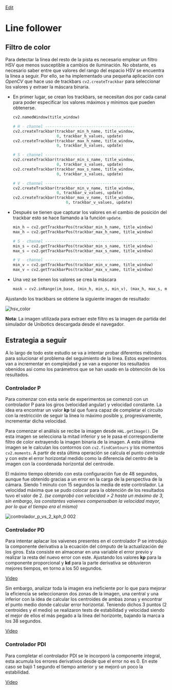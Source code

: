 [Edit](https://github.com/JoseZamora97/robotic-vision/edit/main/docs/index.md)

# Line follower

## Filtro de color
Para detectar la línea del resto de la pista es necesario emplear un filtro HSV que menos susceptible a 
cambios de iluminación. No obstante, es necesario saber entre que valores del rango del espacio HSV se
encuentra la línea a seguir. Por ello, se ha implementado una pequeña aplicación con *OpenCV* que hace
uso de trackbars ``cv2.createTrackbar`` para seleccionar los valores y extraer la máscara binaria.

- En primer lugar, se crean los trackbars, se necesitan dos por cada canal para poder especificar los
valores máximos y mínimos que pueden obtenerse.

  ````python
  cv2.namedWindow(title_window)

  # H - channel ---------------------------------------
  cv2.createTrackbar(trackbar_min_h_name, title_window,
                     0, trackbar_h_values, update)
  cv2.createTrackbar(trackbar_max_h_name, title_window,
                     0, trackbar_h_values, update)

  # S - channel ---------------------------------------
  cv2.createTrackbar(trackbar_min_s_name, title_window,
                     0, trackbar_s_values, update)
  cv2.createTrackbar(trackbar_max_s_name, title_window,
                     0, trackbar_s_values, update)

  # V - channel ---------------------------------------
  cv2.createTrackbar(trackbar_min_v_name, title_window,
                     0, trackbar_v_values, update)
  cv2.createTrackbar(trackbar_max_v_name, title_window,
                         0, trackbar_v_values, update)
  ````
- Después se tienen que capturar los valores en el cambio de posición del trackbar esto se hace llamando a la
  función ``update``.
  
  ````python
  min_h = cv2.getTrackbarPos(trackbar_min_h_name, title_window)
  max_h = cv2.getTrackbarPos(trackbar_max_h_name, title_window)

  # S - channel -------------------------------------------------
  min_s = cv2.getTrackbarPos(trackbar_min_s_name, title_window)
  max_s = cv2.getTrackbarPos(trackbar_max_s_name, title_window)

  # V - channel -------------------------------------------------
  min_v = cv2.getTrackbarPos(trackbar_min_v_name, title_window)
  max_v = cv2.getTrackbarPos(trackbar_max_v_name, title_window)
  ````
- Una vez se tienen los valores se crea la máscara

  ````python
  mask = cv2.inRange(im_base, (min_h, min_s, min_v), (max_h, max_s, max_v))
  ````
Ajustando los trackbars se obtiene la siguiente imagen de resultado:

![hsv_color](https://user-images.githubusercontent.com/35663120/109877596-8175db00-7c73-11eb-9cda-f2525edcc2d6.PNG)

**Nota**: La imagen utilizada para extraer este filtro es la imagen de partida del simulador de Unibotics descargada
desde el navegador.

## Estrategia a seguir

A lo largo de todo este estudio se va a intentar probar diferentes métodos para solucionar el problema del seguimiento de la línea. Estos experimentos
van a incrementar en complejidad y se van a exponer los resultados obenidos así como los parámetros que se han usado en la obtención de los
resultados.

### Controlador P

Para comenzar con esta serie de experimentos se comenzó con un controlador P para los giros (velocidad angular) y velocidad constante. La idea era encontrar
un valor **kp** tal que fuera capaz de completar el circuito con la restricción de seguir la línea lo máximo posible y, progresivamente, incrementar dicha
velocidad.

Para comenzar el análisis se recibe la imagen desde `HAL.getImage()`. De esta imagen se selecciona la mitad inferior y se le pasa el correspondiente filtro
de color extrayendo la imagen binaria de la imagen. A esta última imagen se le calculan los contornos con `cv2.findContours` y los momentos `cv2.moments`.
A partir de esta última operación se calcula el punto *centroide* y con este el error horizontal medido como la diferencia del centro de la imagen con la 
coordenada horizontal del centroide.

El máximo tiempo obtenido con esta configuración fue de 48 segundos, aunque fue obtenido gracias a un error en la carga de la perspectiva de la cámara. Siendo 1 minuto con 15 segundos la media de este controlador. La velocidad máxima que se pudo colocar para la obtención de los resultados tuvo el valor de 2. *(se comprobó con velocidad > 2 hasta un máximo de 3, sin embargo, los constantes vaivenes compensaban la velocidad mayor, por lo que el tiempo era el mismo)*

![controlador_p_vs_2_kph_0 002](https://user-images.githubusercontent.com/35663120/111233530-71ec7f80-85ed-11eb-99a4-2fb3cf073d9d.PNG)

### Controlador PD

Para intentar aplacar los vaivenes presentes en el controlador P se introdujo la componente derivativa a la ecuación del cómputo de la actualización de los giros. Esta consiste en almacenar en una variable el error previo y realizar la resta del nuevo error con este. Ajustando los valores **kp** para la componente proporcional y **kd** para la parte derivativa se obtuvieron mejores tiempos, en torno a los 50 segundos. 

[Video](https://user-images.githubusercontent.com/35663120/111240366-60aa6f80-85fb-11eb-9f3b-0ecd8fc74274.mp4)

Sin embargo, analizar toda la imagen era ineficiente por lo que para mejorar la eficiencia se seleccionaron dos zonas de la imagen, una central y una inferior con la idea de calcular los centroides de ambas zonas y encontrar el punto medio donde calcular error horizontal. Teniendo dichos 3 puntos (2 centroides y el medio) se realizaron tests de estabilidad y velocidad siendo el mejor de ellos el más pegado a la línea del horizonte, bajando la marca a los 38 segundos.

[Video](https://user-images.githubusercontent.com/35663120/111241034-9a2faa80-85fc-11eb-8ffe-62ea51678348.mp4)

### Controlador PDI

Para completar el controlador PDI se le incorporó la componente integral, esta acumula los errores derivativos desde que el error no es 0. En este caso se bajó 1 segundo el tiempo anterior y se mejoró un poco la estabilidad.

[Video](https://user-images.githubusercontent.com/35663120/111397183-f0662180-86c0-11eb-923b-32e0a013b515.mp4)








